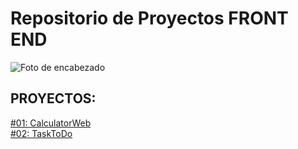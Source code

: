 # Repositorio de Proyectos FRONT END

![Foto de encabezado](https://media.istockphoto.com/id/1167600197/es/vector/concepto-de-banner-web-de-desarrollo-front-end.jpg?s=170667a&w=0&k=20&c=bi71QKeiRl2sIh8T7Fg0LhC3_bVtZ3vkt8v4XaReyU4=)
 
## PROYECTOS:
[#01: CalculatorWeb](CalculatorWeb) <br>
[#02: TaskToDo](TaskToDo) 

